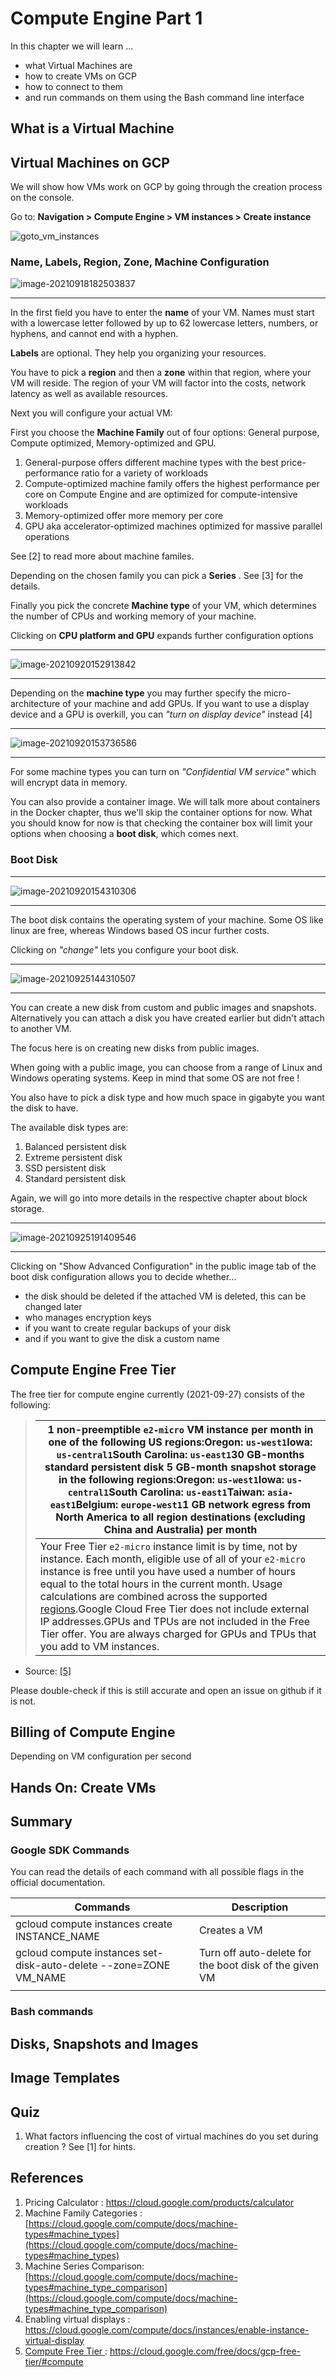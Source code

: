 # Compute Engine Part 1

In this chapter we will learn ...

* what Virtual Machines are
* how to create VMs on GCP
* how to connect to them
* and run commands on them using the Bash command line interface



## What is a Virtual Machine



## Virtual Machines on GCP

We will show how VMs work on GCP by going through the creation process on the console.

Go to: **Navigation > Compute Engine > VM instances > Create instance**

![goto_vm_instances](C:\Users\fatih.bostanci\Desktop\GCP_ACE_Unofficial_Study_Guide\Gifs\goto_vm_instances.gif) 

### Name, Labels, Region, Zone, Machine Configuration

![image-20210918182503837](C:\Users\fatih.bostanci\AppData\Roaming\Typora\typora-user-images\image-20210918182503837.png)

---

In the first field you have to enter the **name** of your VM. Names must start with a lowercase letter followed by up to 62 lowercase letters, numbers, or hyphens, and cannot end with a hyphen.

**Labels** are optional. They help you organizing your resources.

You have to pick a **region** and then a **zone** within that region, where your VM will reside. The region of your VM will factor into the costs, network latency as well as available resources.

Next you will configure your actual VM:

First you choose the **Machine Family** out of four options: General purpose, Compute optimized, Memory-optimized and GPU.

1. General-purpose offers different machine types with the best price-performance ratio for a variety of workloads
2. Compute-optimized machine family offers the highest performance per core on Compute Engine and are optimized for compute-intensive workloads
3. Memory-optimized offer more memory per core
4. GPU aka accelerator-optimized machines optimized for massive parallel operations

See [2] to read more about machine familes.

Depending on the chosen family you can pick a **Series** . See [3] for the details.

Finally you pick the concrete **Machine type** of your VM, which determines the number of CPUs and working memory of your machine.

Clicking on **CPU platform and GPU** expands further configuration options

---

![image-20210920152913842](C:\Users\fatih.bostanci\AppData\Roaming\Typora\typora-user-images\image-20210920152913842.png)

---

Depending on the **machine type** you may further specify the micro-architecture of your machine and add GPUs. If you want to use a display device and a GPU is overkill, you can *"turn on display device"* instead [4]

---

![image-20210920153736586](C:\Users\fatih.bostanci\AppData\Roaming\Typora\typora-user-images\image-20210920153736586.png)

---

For some machine types you can turn on *"Confidential VM service"* which will encrypt data in memory.

You can also provide a container image. We will talk more about containers in the Docker chapter, thus we'll skip the container options for now. What you should know for now is that checking the container box will limit your options when choosing a **boot disk**, which comes next.

### Boot Disk

---

![image-20210920154310306](C:\Users\fatih.bostanci\AppData\Roaming\Typora\typora-user-images\image-20210920154310306.png)

---

The boot disk contains the operating system of your machine. Some OS like linux are free, whereas Windows based OS incur further costs.

Clicking on *"change"* lets you configure your boot disk.

---

![image-20210925144310507](C:\Users\fatih.bostanci\AppData\Roaming\Typora\typora-user-images\image-20210925144310507.png)

---

You can create a new disk from custom and public images and snapshots. Alternatively you can attach a disk you have created earlier but didn't attach to another VM. 

The focus here is on creating new disks from public images.

When going with a public image, you can choose from a range of Linux and Windows operating systems. Keep in mind that some OS are not free !

You also have to pick a disk type and how much space in gigabyte you want the disk to have.

The available disk types are:

1. Balanced persistent disk
2. Extreme persistent disk
3. SSD persistent disk
4. Standard persistent disk

Again, we will go into more details in the respective chapter about block storage. 

---

![image-20210925191409546](C:\Users\fatih.bostanci\AppData\Roaming\Typora\typora-user-images\image-20210925191409546.png)

---

Clicking on "Show Advanced Configuration" in the public image tab of the boot disk configuration allows you to decide whether...

* the disk should be deleted if the attached VM is deleted, this can be changed later
* who manages encryption keys
* if you want to create regular backups of your disk
*  and if you want to give the disk a custom name







## Compute Engine Free Tier

The free tier for compute engine currently (2021-09-27) consists of the following:

> | 1 non-preemptible `e2-micro` VM instance per month in one of the following US regions:Oregon: `us-west1`Iowa: `us-central1`South Carolina: `us-east1`30 GB-months standard persistent disk 5 GB-month snapshot storage in the following regions:Oregon: `us-west1`Iowa: `us-central1`South Carolina: `us-east1`Taiwan: `asia-east1`Belgium: `europe-west1`1 GB network egress from North America to all region destinations (excluding China and Australia) per month |
> | ------------------------------------------------------------ |
> | Your Free Tier `e2-micro` instance limit is by time, not by instance. Each month, eligible use of all of your `e2-micro` instance is free until you have used a number of hours equal to the total hours in the current month. Usage calculations are combined across the supported [regions](https://cloud.google.com/compute/docs/regions-zones).Google Cloud Free Tier does not include external IP addresses.GPUs and TPUs are not included in the Free Tier offer. You are always charged for GPUs and TPUs that you add to VM instances. |

* Source: <a name="compute-free-tier-back" href=#compute-free-tier>[5]</a> 

Please double-check if this is still accurate and open an issue on github if it is not.

## Billing of Compute Engine

Depending on VM configuration per second

## Hands On: Create VMs

## Summary



### Google SDK Commands

You can read the details of each command with all possible flags in the official documentation.

| Commands                                                     | Description                                            |
| ------------------------------------------------------------ | ------------------------------------------------------ |
| gcloud compute instances create INSTANCE_NAME                | Creates a VM                                           |
| gcloud compute instances set-disk-auto-delete --zone=ZONE VM_NAME | Turn off auto-delete for the boot disk of the given VM |
|                                                              |                                                        |

### Bash commands

## Disks, Snapshots and Images

## Image Templates

## Quiz

1. What factors influencing the cost of virtual machines do you set during creation ? See [1] for hints.

## References

1. Pricing Calculator : https://cloud.google.com/products/calculator
2. Machine Family Categories : [https://cloud.google.com/compute/docs/machine-types#machine_types](https://cloud.google.com/compute/docs/machine-types#machine_types)
3. Machine Series Comparison: [https://cloud.google.com/compute/docs/machine-types#machine_type_comparison](https://cloud.google.com/compute/docs/machine-types#machine_type_comparison)
4. Enabling virtual displays : https://cloud.google.com/compute/docs/instances/enable-instance-virtual-display
5. <a name="compute-free-tier" href=#compute-free-tier-back> Compute Free Tier </a> : https://cloud.google.com/free/docs/gcp-free-tier/#compute


